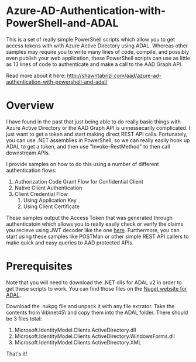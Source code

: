 # Azure-AD-Authentication-with-PowerShell-and-ADAL
This is a set of really simple PowerShell scripts which allow you to get access tokens with with Azure Active Directory using ADAL. Whereas other samples may require you to write many lines of code, compile, and possibly even publish your web application, these PowerShell scripts can use as little as 13 lines of code to authenticate and make a call to the AAD Graph API.

Read more about it here: http://shawntabrizi.com/aad/azure-ad-authentication-with-powershell-and-adal/

# Overview
I have found in the past that just being able to do really basic things with Azure Active Directory or the AAD Graph API is unnessecarily complicated. I just want to get a token and start making direct REST API calls. Fortunately, you can use .NET assemblies in PowerShell, so we can really easily hook up ADAL to get a token, and then use "Invoke-RestMethod" to then call downstream APIs.

I provide samples on how to do this using a number of different authentication flows:
1. Authorization Code Grant Flow for Confidential Client
2. Native Client Authentication
3. Client Credential Flow
    1. Using Application Key
    2. Using Client Certificate
     
These samples output the Access Token that was generated through authenticatoin which allows you to really easily check or verify the claims you recieve using JWT decoder like the one [here](https://github.com/shawntabrizi/JWT-Decoder-Javascript). Furthermore, you can start using these samples like POSTMan or other simple REST API callers to make quick and easy queries to AAD protected APIs.

# Prerequisites
Note that you will need to download the .NET dlls for ADAL v2 in order to get these scripts to work.
You can find those files on the [Nuget website for ADAL](https://www.nuget.org/packages/Microsoft.IdentityModel.Clients.ActiveDirectory/2.28.4).

Download the .nukpg file and unpack it with any file extrator.
Take the contents from \lib\net45\ and copy them into the ADAL folder. There should be 3 files total:
1. Microsoft.IdentityModel.Clients.ActiveDirectory.dll
2. Microsoft.IdentityModel.Clients.ActiveDirectory.WindowsForms.dll
3. Microsoft.IdentityModel.Clients.ActiveDirectory.XML

That's it!
